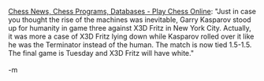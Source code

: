 <a href="http://www.chessbase.com/games/2003/kasparovx3dfritzgame3.htm">Chess News, Chess Programs, Databases - Play Chess Online</a>: "Just in case you thought the rise of the machines was inevitable, Garry Kasparov stood up for humanity in game three against X3D Fritz in New York City. Actually, it was more a case of X3D Fritz lying down while Kasparov rolled over it like he was the Terminator instead of the human. The match is now tied 1.5-1.5. The final game is Tuesday and X3D Fritz will have white."
<br />
<br />-m
<br />